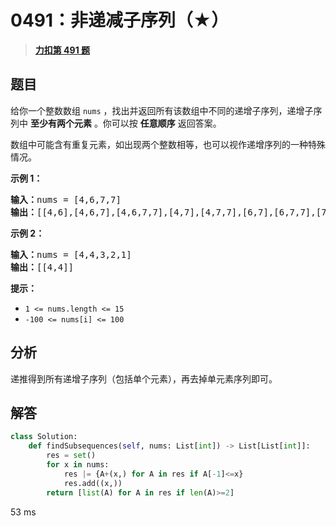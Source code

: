 # 0491：非递减子序列（★）


> <u>**[力扣第 491 题](https://leetcode.cn/problems/non-decreasing-subsequences/)**</u>

## 题目

<p>给你一个整数数组 <code>nums</code> ，找出并返回所有该数组中不同的递增子序列，递增子序列中 <strong>至少有两个元素</strong> 。你可以按 <strong>任意顺序</strong> 返回答案。</p>

<p>数组中可能含有重复元素，如出现两个整数相等，也可以视作递增序列的一种特殊情况。</p>



<p><strong>示例 1：</strong></p>

<pre>
<strong>输入：</strong>nums = [4,6,7,7]
<strong>输出：</strong>[[4,6],[4,6,7],[4,6,7,7],[4,7],[4,7,7],[6,7],[6,7,7],[7,7]]
</pre>

<p><strong>示例 2：</strong></p>

<pre>
<strong>输入：</strong>nums = [4,4,3,2,1]
<strong>输出：</strong>[[4,4]]
</pre>



<p><strong>提示：</strong></p>

<ul>
<li><code>1 &lt;= nums.length &lt;= 15</code></li>
<li><code>-100 &lt;= nums[i] &lt;= 100</code></li>
</ul>


## 分析

递推得到所有递增子序列（包括单个元素），再去掉单元素序列即可。

## 解答


```python
class Solution:
    def findSubsequences(self, nums: List[int]) -> List[List[int]]:
        res = set()
        for x in nums:
            res |= {A+(x,) for A in res if A[-1]<=x}
            res.add((x,))
        return [list(A) for A in res if len(A)>=2]
```
53 ms
